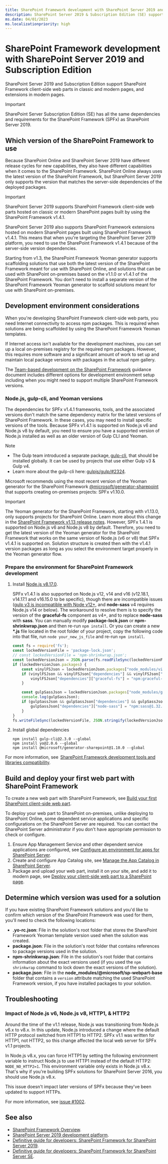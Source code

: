 ```yaml
---
title: SharePoint Framework development with SharePoint Server 2019 and Subscription Edition
description: SharePoint Server 2019 & Subscription Edition (SE) supports SharePoint Framework client-side web parts in classic and modern pages, and extensions in modern pages.
ms.date: 04/01/2023
ms.localizationpriority: high
---
```


# SharePoint Framework development with SharePoint Server 2019 and Subscription Edition

SharePoint Server 2019 and Subscription Edition support SharePoint Framework client-side web parts in classic and modern pages, and extensions in modern pages.

> [!IMPORTANT]
> SharePoint Server Subscription Edition (SE) has all the same dependencies and requirements for the SharePoint Framework (SPFx) as SharePoint Server 2019.

## Which version of the SharePoint Framework to use

Because SharePoint Online and SharePoint Server 2019 have different release cycles for new capabilities, they also have different capabilities when it comes to the SharePoint Framework. SharePoint Online always uses the latest version of the SharePoint Framework, but SharePoint Server 2019 only supports the version that matches the server-side dependencies of the deployed packages.

> [!IMPORTANT]
> SharePoint Server 2019 supports SharePoint Framework client-side web parts hosted on classic or modern SharePoint pages built by using the SharePoint Framework v1.4.1.

SharePoint Server 2019 also supports SharePoint Framework extensions hosted on modern SharePoint pages built using SharePoint Framework v1.4.1. This means that when you're targeting the SharePoint Server 2019 platform, you need to use the SharePoint Framework v1.4.1 because of the server-side version dependencies.

Starting from v1.3, the SharePoint Framework Yeoman generator supports scaffolding solutions that use both the latest version of the SharePoint Framework meant for use with SharePoint Online, and solutions that can be used with SharePoint on-premises based on the v1.1.0 or v1.4.1 of the SharePoint Framework. You don't need to install a separate version of the SharePoint Framework Yeoman generator to scaffold solutions meant for use with SharePoint on-premises.

## Development environment considerations

When you're developing SharePoint Framework client-side web parts, you need Internet connectivity to access npm packages. This is required when solutions are being scaffolded by using the SharePoint Framework Yeoman templates.

If Internet access isn't available for the development machines, you can set up a local on-premises registry for the required npm packages. However, this requires more software and a significant amount of work to set up and maintain local package versions with packages in the actual npm gallery.

The [Team-based development on the SharePoint Framework](team-based-development-on-sharepoint-framework.md) guidance document includes different options for development environment setup including when you might need to support multiple SharePoint Framework versions.

### Node.js, gulp-cli, and Yeoman versions

The dependencies for SPFx v1.4.1 frameworks, tools, and the associated versions don't match the same dependency matrix for the latest versions of SharePoint Framework. In these cases, you may need to install specific versions of the tools. Because SPFx v1.4.1 is supported on Node.js v6 and Node.js v8 by default, you need to ensure you have a supported version of Node.js installed as well as an older version of Gulp CLI and Yeoman.

> [!NOTE]
>
> - The Gulp team introduced a separate package, [gulp-cli](https://www.npmjs.com/package/gulp-cli), that should be installed globally. It can be used by projects that use either Gulp v3 & Gulp v4.
> - Learn more about the gulp-cli here: [gulpjs/gulp/#2324](https://github.com/gulpjs/gulp/issues/2324).

Microsoft recommends using the most recent version of the Yeoman generator for the SharePoint Framework [@microsoft/generator-sharepoint](https://www.npmjs.com/package/@microsoft/generator-sharepoint) that supports creating on-premises projects: SPFx v1.10.0.

> [!IMPORTANT]
> The Yeoman generator for the SharePoint Framework, starting with v1.13.0, only supports projects for SharePoint Online. Learn more about this change in the [SharePoint Framework v1.13 release notes](release-1.13.md). However, SPFx 1.4.1 is  supported on Node.js v6 and Node.js v8 by default. Therefore, you need to get the latest version of the Yeoman generator for the SharePoint Framework that works on the same version of Node.js (v6 or v8) that SPFx v1.4.1 is supported on. Solution structure is created then with the v1.4.1 version packages as long as you select the environment target properly in the Yeoman generator flow.

### Prepare the environment for SharePoint Framework development

1. Install [Node.js v8.17.0](https://nodejs.org/download/release/v8.17.0/).

   SPFx v1.4.1 is also supported on Node.js v12, v14 and v16 (v12.18.1, v14.17.1 and v16.15.0 to be specific), though there are incompatible issues ([gulp v3 is incompatible with Node v12+](https://github.com/gulpjs/gulp/issues/2324), and **node-sass** v4 requires Node.js v14 or below). The workaround to resolve them is to specify the version of the **graceful-fs** component as v4+, and to replace **node-sass** with **sass**. You can manually modify **package-lock.json** or **npm-shrinkwrap.json** and then re-run `npm install`. Or you can create a new **\*.js** file located in the root folder of your project, copy the following code into that file, run `node your_new_js_file` and re-run `npm install`.

    ```JavaScript
    const fs = require('fs');
    const lockedVersionFile = 'package-lock.json';
    // const lockedVersionFile = 'npm-shrinkwrap.json';
    const lockedVersionJson = JSON.parse(fs.readFileSync(lockedVersionFile));
    if (lockedVersionJson.packages) {
        const vinylFSJson = lockedVersionJson.packages["node_modules/vinyl-fs"];
        if (vinylFSJson && vinylFSJson["dependencies"] && vinylFSJson["dependencies"]["graceful-fs"]) {
            vinylFSJson["dependencies"]["graceful-fs"] = "npm:graceful-fs@4.2.11";
        }
 
        const gulpSassJson = lockedVersionJson.packages["node_modules/gulp-sass"];
        console.log(gulpSassJson);
        if (gulpSassJson && gulpSassJson["dependencies"] && gulpSassJson["dependencies"]["node-sass"]) {
            gulpSassJson["dependencies"]["node-sass"] = "npm:sass@1.32.0";
        }
    }
    fs.writeFileSync(lockedVersionFile, JSON.stringify(lockedVersionJson, undefined, 2));
    ```

1. Install global dependencies

    ```console
    npm install gulp-cli@2.3.0 --global
    npm install yo@2.0.6 --global
    npm install @microsoft/generator-sharepoint@1.10.0 --global
    ```

For more information, see  [SharePoint Framework development tools and libraries compatibility](tools-and-libraries.md).

## Build and deploy your first web part with SharePoint Framework

To create a new web part with SharePoint Framework, see [Build your first SharePoint client-side web part](web-parts/get-started/build-a-hello-world-web-part.md).

To deploy your web part to SharePoint on-premises, unlike deploying to SharePoint Online, some dependent service applications and specific configurations on the SharePoint Server are required. You can contact the SharePoint Server administrator if you don't have appropriate permission to check or configure.

1. Ensure App Management Service and other dependent service applications are configured, see [Configure an environment for apps for SharePoint Server](/sharepoint/administration/configure-an-environment-for-apps-for-sharepoint).
1. Create and configure App Catalog site, see [Manage the App Catalog in SharePoint Server](/sharepoint/administration/manage-the-app-catalog).
1. Package and upload your web part, install it on your site, and add it to modern page, see [Deploy your client-side web part to a SharePoint page](web-parts/get-started/serve-your-web-part-in-a-sharepoint-page.md).

## Determine which version was used for a solution

If you have existing SharePoint Framework solutions and you'd like to confirm which version of the SharePoint Framework was used for them, you'll need to check the following locations:

- **.yo-rc.json**: File in the solution's root folder that stores the SharePoint Framework Yeoman template version used when the solution was created.
- **package.json**: File in the solution's root folder that contains references to package versions used in the solution.
- **npm-shrinkwrap.json**: File in the solution's root folder that contains information about the exact versions used (if you used the `npm shrinkwrap` command to lock down the exact versions of the solution).
- **package.json**: File in the **node_modules/@microsoft/sp-webpart-base** folder that contains a `version` attribute matching the used SharePoint Framework version, if you have installed packages to your solution.

## Troubleshooting

### Impact of Node.js v6, Node.js v8, HTTP1, & HTTP2

Around the time of the v1.1 release, Node.js was transitioning from Node.js v6.x to v8.x. In this update, Node.js introduced a change where the default HTTP protocol switched from HTTP1 to HTTP2. SPFx v1.1 was written for HTTP1, not HTTP2, so this change affected the local web server for SPFx v1.1 projects.

In Node.js v8.x, you can force HTTP1 by setting the following environment variable to instruct Node.js to use HTTP1 instead of the default HTTP2: `NODE_NO_HTTP2=1`. This environment variable only exists in Node.js v8.x. That's why if you're building SPFx solutions for SharePoint Server 2016, you should use Node.js v8.x.

This issue doesn't impact later versions of SPFx because they've been updated to support HTTPs.

For more information, see [issue #1002](https://github.com/SharePoint/sp-dev-docs/issues/1002).

## See also

- [SharePoint Framework Overview](sharepoint-framework-overview.md).
- [SharePoint Server 2019 development platform](../general-development/sharepoint-2019-development-platform.md).
- [Definitive guide for developers: SharePoint Framework for SharePoint Server 2019](https://www.voitanos.io/blog/definitive-guide-sharepoint-framework-sharepoint-server-2019/).
- [Definitive guide for developers: SharePoint Framework for SharePoint Server SE](https://www.voitanos.io/blog/definitive-guide-sharepoint-framework-sharepoint-server-subscription-edition/).
